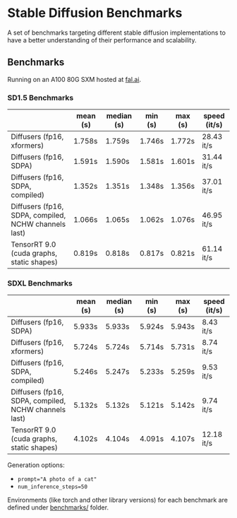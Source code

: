 # Stable Diffusion Benchmarks

A set of benchmarks targeting different stable diffusion implementations to have a
better understanding of their performance and scalability.

## Benchmarks

Running on an A100 80G SXM hosted at [fal.ai](https://fal.ai).

<!-- START TABLE -->
### SD1.5 Benchmarks
|                  | mean (s) | median (s) | min (s) | max (s) | speed (it/s) |
|------------------|----------|------------|---------|---------|--------------|
| Diffusers (fp16, xformers) |   1.758s |     1.759s |  1.746s |  1.772s |   28.43 it/s |
| Diffusers (fp16, SDPA) |   1.591s |     1.590s |  1.581s |  1.601s |   31.44 it/s |
| Diffusers (fp16, SDPA, compiled) |   1.352s |     1.351s |  1.348s |  1.356s |   37.01 it/s |
| Diffusers (fp16, SDPA, compiled, NCHW channels last) |   1.066s |     1.065s |  1.062s |  1.076s |   46.95 it/s |
| TensorRT 9.0 (cuda graphs, static shapes) |   0.819s |     0.818s |  0.817s |  0.821s |   61.14 it/s |

### SDXL Benchmarks
|                  | mean (s) | median (s) | min (s) | max (s) | speed (it/s) |
|------------------|----------|------------|---------|---------|--------------|
| Diffusers (fp16, SDPA) |   5.933s |     5.933s |  5.924s |  5.943s |    8.43 it/s |
| Diffusers (fp16, xformers) |   5.724s |     5.724s |  5.714s |  5.731s |    8.74 it/s |
| Diffusers (fp16, SDPA, compiled) |   5.246s |     5.247s |  5.233s |  5.259s |    9.53 it/s |
| Diffusers (fp16, SDPA, compiled, NCHW channels last) |   5.132s |     5.132s |  5.121s |  5.142s |    9.74 it/s |
| TensorRT 9.0 (cuda graphs, static shapes) |   4.102s |     4.104s |  4.091s |  4.107s |   12.18 it/s |

<!-- END TABLE -->

Generation options:
- `prompt="A photo of a cat"`
- `num_inference_steps=50`

Environments (like torch and other library versions) for each benchmark are defined
under [benchmarks/](benchmarks/) folder.
